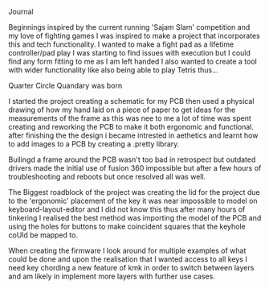 Journal

Beginnings inspired by the current running 'Sajam Slam' competition and my love of fighting games I was inspired to make a project that incorporates this and tech functionality. I wanted to make a fight pad as a lifetime controller/pad play I was starting to find issues with execution but I could find any form fitting to me as I am left handed I also wanted to create a tool with wider functionality like also being able to play Tetris thus...

Quarter Circle Quandary was born

I started the project creating a schematic for my PCB then used a physical drawing of how my hand laid on a piece of paper to get ideas for the measurements of the frame as this was nee to me a lot of time was spent creating and reworking the PCB to make it both ergonomic and functional. after finishing the the design i became intrested in aethetics and learnt how to add images to a PCB by creating a .pretty library.

Builingd a frame around the PCB wasn't too bad in retrospect but outdated drivers made the initial use of fusion 360 impossible but after a few hours of troubleshooting and reboots but once resolved all was well.

The Biggest roadblock of the project was creating the lid for the project due to the 'ergonomic' placement of the key it was near impossible to model on keyboard-layout-editor and I did not know this thus after many hours of tinkering I realised the best method was importing the model of the PCB and using the holes for buttons to make coincident squares that the keyhole coUld be mapped to.

When creating the firmware I look around for multiple examples of what could be done and upon the realisation that I wanted access to all keys I need key chording a new feature of kmk in order to switch between layers and am likely in implement more layers with further use cases.
